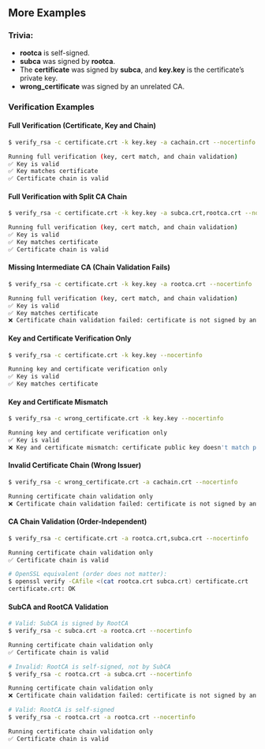 ## More Examples  

### Trivia:  
- **rootca** is self-signed.  
- **subca** was signed by **rootca**.  
- The **certificate** was signed by **subca**, and **key.key** is the certificate’s private key.  
- **wrong_certificate** was signed by an unrelated CA.  

### Verification Examples  

#### Full Verification (Certificate, Key and Chain)  
```bash
$ verify_rsa -c certificate.crt -k key.key -a cachain.crt --nocertinfo 

Running full verification (key, cert match, and chain validation)
✅ Key is valid
✅ Key matches certificate
✅ Certificate chain is valid
```

#### Full Verification with Split CA Chain  
```bash
$ verify_rsa -c certificate.crt -k key.key -a subca.crt,rootca.crt --nocertinfo 

Running full verification (key, cert match, and chain validation)
✅ Key is valid
✅ Key matches certificate
✅ Certificate chain is valid 
```

#### Missing Intermediate CA (Chain Validation Fails)  
```bash
$ verify_rsa -c certificate.crt -k key.key -a rootca.crt --nocertinfo 

Running full verification (key, cert match, and chain validation)
✅ Key is valid
✅ Key matches certificate
❌ Certificate chain validation failed: certificate is not signed by any of the CA chain certificates 
```

#### Key and Certificate Verification Only  
```bash
$ verify_rsa -c certificate.crt -k key.key --nocertinfo 

Running key and certificate verification only
✅ Key is valid
✅ Key matches certificate
```

#### Key and Certificate Mismatch  
```bash
$ verify_rsa -c wrong_certificate.crt -k key.key --nocertinfo 

Running key and certificate verification only
✅ Key is valid
❌ Key and certificate mismatch: certificate public key doesn't match private key  
```

#### Invalid Certificate Chain (Wrong Issuer)  
```bash
$ verify_rsa -c wrong_certificate.crt -a cachain.crt --nocertinfo 

Running certificate chain validation only
❌ Certificate chain validation failed: certificate is not signed by any of the CA chain certificates
```

#### CA Chain Validation (Order-Independent)  
```bash
$ verify_rsa -c certificate.crt -a rootca.crt,subca.crt --nocertinfo 

Running certificate chain validation only
✅ Certificate chain is valid 

# OpenSSL equivalent (order does not matter):  
$ openssl verify -CAfile <(cat rootca.crt subca.crt) certificate.crt  
certificate.crt: OK  
```

#### SubCA and RootCA Validation  
```bash
# Valid: SubCA is signed by RootCA  
$ verify_rsa -c subca.crt -a rootca.crt --nocertinfo 

Running certificate chain validation only
✅ Certificate chain is valid

# Invalid: RootCA is self-signed, not by SubCA  
$ verify_rsa -c rootca.crt -a subca.crt --nocertinfo 

Running certificate chain validation only
❌ Certificate chain validation failed: certificate is not signed by any of the CA chain certificates

# Valid: RootCA is self-signed  
$ verify_rsa -c rootca.crt -a rootca.crt --nocertinfo 

Running certificate chain validation only
✅ Certificate chain is valid
```
